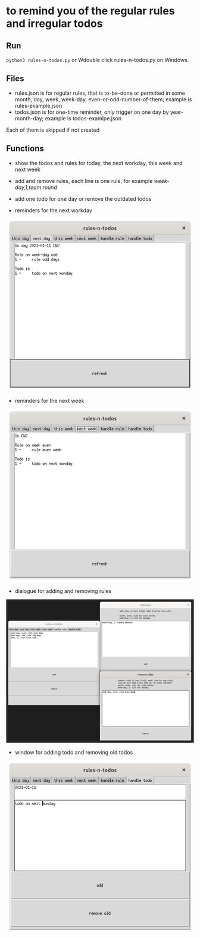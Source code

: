 # to remind you of the regular rules and irregular todos

## Run

`python3 rules-n-todos.py` or Wdouble click rules-n-todos.py on Windows.

## Files

- rules.json is for regular rules, that is to-be-done or permitted in some month, day, week, week-day, even-or-odd-number-of-them; example is rules-example.json
- todos.json is for one-time reminder, only trigger on one day by year-month-day; example is todos-examlpe.json

Each of them is skipped if not created

## Functions

- show the todos and rules for today, the next workday, this week and next week
- add and remove rules, each line is one rule, for example *week-day,1,team round*
- add one todo for one day or remove the outdated todos

- reminders for the next workday

![image](https://github.com/t-lou/rules-n-todos/blob/master/screenshots/show-next-day.png)

- reminders for the next week

![image](https://github.com/t-lou/rules-n-todos/blob/master/screenshots/show-next-week.png)

- dialogue for adding and removing rules

![image](https://github.com/t-lou/rules-n-todos/blob/master/screenshots/rules-handling.png)

- window for adding todo and removing old todos

![image](https://github.com/t-lou/rules-n-todos/blob/master/screenshots/todos-handling.png)